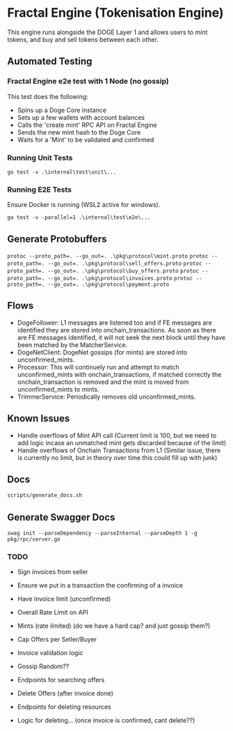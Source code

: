 # Fractal Engine (Tokenisation Engine)
This engine runs alongside the DOGE Layer 1 and allows users to mint tokens, and buy and sell tokens between each other.

## Automated Testing

### Fractal Engine e2e test with 1 Node (no gossip)
This test does the following: 
- Spins up a Doge Core instance
- Sets up a few wallets with account balances
- Calls the 'create mint' RPC API on Fractal Engine
- Sends the new mint hash to the Doge Core
- Waits for a 'Mint' to be validated and confirmed

### Running Unit Tests
`go test -v .\internal\test\unit\...`

### Running E2E Tests
Ensure Docker is running (WSL2 active for windows).

`go test -v -parallel=1 .\internal\test\e2e\...`

## Generate Protobuffers

`protoc --proto_path=. --go_out=. .\pkg\protocol\mint.proto`
`protoc --proto_path=. --go_out=. .\pkg\protocol\sell_offers.proto`
`protoc --proto_path=. --go_out=. .\pkg\protocol\buy_offers.proto`
`protoc --proto_path=. --go_out=. .\pkg\protocol\invoices.proto`
`protoc --proto_path=. --go_out=. .\pkg\protocol\payment.proto`

## Flows

- DogeFollower: L1 messages are listened too and if FE messages are identified they are stored into onchain_transactions. As soon as there are FE messages identified, it will not seek the next block until they have been matched by the MatcherService.
- DogeNetClient: DogeNet gossips (for mints) are stored into unconfirmed_mints.
- Processor: This will continuely run and attempt to match unconfirmed_mints with onchain_transactions, if matched correctly the onchain_transaction is removed and the mint is moved from unconfirmed_mints to mints.
- TrimmerService: Periodically removes old unconfirmed_mints.


## Known Issues

- Handle overflows of Mint API call (Current limit is 100, but we need to add logic incase an unmatched mint gets discarded because of the limit)
- Handle overflows of Onchain Transactions from L1 (Similar issue, there is currently no limit, but in theory over time this could fill up with junk)

## Docs

```sh
scripts/generate_docs.sh
```

## Generate Swagger Docs
`swag init --parseDependency --parseInternal --parseDepth 1 -g pkg/rpc/server.go`

### TODO 

- Sign invoices from seller
- Ensure we put in a transaction the confirming of a invoice
- Have invoice limit (unconfirmed)


- Overall Rate Limit on API
- Mints (rate limited) (do we have a hard cap? and just gossip them?)
- Cap Offers per Seller/Buyer
- Invoice validation logic
- Gossip Random??
- Endpoints for searching offers
- Delete Offers (after invoice done)
- Endpoints for deleting resources
- Logic for deleting... (once invoice is confirmed, cant delete??)